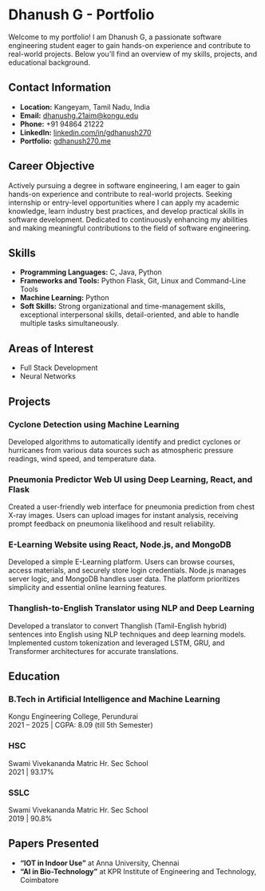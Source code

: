 # Dhanush G - Portfolio

Welcome to my portfolio! I am Dhanush G, a passionate software engineering student eager to gain hands-on experience and contribute to real-world projects. Below you'll find an overview of my skills, projects, and educational background.

## Contact Information

- **Location:** Kangeyam, Tamil Nadu, India
- **Email:** [dhanushg.21aim@kongu.edu](mailto:dhanushg.21aim@kongu.edu)
- **Phone:** +91 94864 21222
- **LinkedIn:** [linkedin.com/in/gdhanush270](https://linkedin.com/in/gdhanush270)
- **Portfolio:** [gdhanush270.me](https://gdhanush270.me)

## Career Objective

Actively pursuing a degree in software engineering, I am eager to gain hands-on experience and contribute to real-world projects. Seeking internship or entry-level opportunities where I can apply my academic knowledge, learn industry best practices, and develop practical skills in software development. Dedicated to continuously enhancing my abilities and making meaningful contributions to the field of software engineering.

## Skills

- **Programming Languages:** C, Java, Python
- **Frameworks and Tools:** Python Flask, Git, Linux and Command-Line Tools
- **Machine Learning:** Python
- **Soft Skills:** Strong organizational and time-management skills, exceptional interpersonal skills, detail-oriented, and able to handle multiple tasks simultaneously.

## Areas of Interest

- Full Stack Development
- Neural Networks

## Projects

### Cyclone Detection using Machine Learning
Developed algorithms to automatically identify and predict cyclones or hurricanes from various data sources such as atmospheric pressure readings, wind speed, and temperature data.

### Pneumonia Predictor Web UI using Deep Learning, React, and Flask
Created a user-friendly web interface for pneumonia prediction from chest X-ray images. Users can upload images for instant analysis, receiving prompt feedback on pneumonia likelihood and result reliability.

### E-Learning Website using React, Node.js, and MongoDB
Developed a simple E-Learning platform. Users can browse courses, access materials, and securely store login credentials. Node.js manages server logic, and MongoDB handles user data. The platform prioritizes simplicity and essential online learning features.

### Thanglish-to-English Translator using NLP and Deep Learning
Developed a translator to convert Thanglish (Tamil-English hybrid) sentences into English using NLP techniques and deep learning models. Implemented custom tokenization and leveraged LSTM, GRU, and Transformer architectures for accurate translations.

## Education

### B.Tech in Artificial Intelligence and Machine Learning
Kongu Engineering College, Perundurai  
2021 – 2025 | CGPA: 8.09 (till 5th Semester)

### HSC
Swami Vivekananda Matric Hr. Sec School  
2021 | 93.17%

### SSLC
Swami Vivekananda Matric Hr. Sec School  
2019 | 90.8%

## Papers Presented

- **“IOT in Indoor Use”** at Anna University, Chennai
- **“AI in Bio-Technology”** at KPR Institute of Engineering and Technology, Coimbatore
